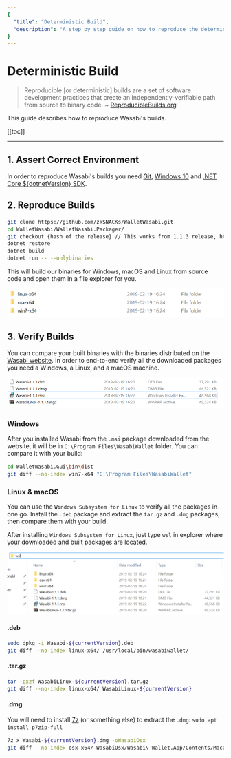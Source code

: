 ```yaml
---
{
  "title": "Deterministic Build",
  "description": "A step by step guide on how to reproduce the deterministic builds of Wasabi. This is the Wasabi documentation, an archive of knowledge about the open-source, non-custodial and privacy-focused Bitcoin wallet for desktop."
}
---
```


# Deterministic Build

> Reproducible [or deterministic] builds are a set of software development practices that create an independently-verifiable path from source to binary code.
~ [ReproducibleBuilds.org](https://reproducible-builds.org/)

This guide describes how to reproduce Wasabi's builds.

[[toc]]

---

## 1. Assert Correct Environment

In order to reproduce Wasabi's builds you need [Git](https://git-scm.com/downloads), [Windows 10](https://www.microsoft.com/en-us/software-download/windows10ISO) and [.NET Core ${dotnetVersion} SDK](https://www.microsoft.com/net/download).

## 2. Reproduce Builds

```sh
git clone https://github.com/zkSNACKs/WalletWasabi.git
cd WalletWasabi/WalletWasabi.Packager/
git checkout {hash of the release} // This works from 1.1.3 release, https://github.com/zkSNACKs/WalletWasabi/releases
dotnet restore
dotnet build
dotnet run -- --onlybinaries
```

This will build our binaries for Windows, macOS and Linux from source code and open them in a file explorer for you.

![](/DeterministicBuildFolders.png)

## 3. Verify Builds

You can compare your built binaries with the binaries distributed on the [Wasabi website](https://wasabiwallet.io/#download).
In order to end-to-end verify all the downloaded packages you need a Windows, a Linux, and a macOS machine.

![](/DeterministicBuildFiles.png)

### Windows

After you installed Wasabi from the `.msi` package downloaded from the website, it will be in `C:\Program Files\WasabiWallet` folder.
You can compare it with your build:

```sh
cd WalletWasabi.Gui\bin\dist
git diff --no-index win7-x64 "C:\Program Files\WasabiWallet"
```

### Linux & macOS

You can use the `Windows Subsystem for Linux` to verify all the packages in one go.
Install the `.deb` package and extract the `tar.gz` and `.dmg` packages, then compare them with your build.

After installing `Windows Subsystem for Linux`, just type `wsl` in explorer where your downloaded and built packages are located.

![](/DeterministicBuildAll.png)

#### .deb

```sh
sudo dpkg -i Wasabi-${currentVersion}.deb
git diff --no-index linux-x64/ /usr/local/bin/wasabiwallet/
```

#### .tar.gz

```sh
tar -pxzf WasabiLinux-${currentVersion}.tar.gz
git diff --no-index linux-x64/ WasabiLinux-${currentVersion}
```

#### .dmg

You will need to install [7z](https://www.7-zip.org/) (or something else) to extract the `.dmg`: `sudo apt install p7zip-full`

```sh
7z x Wasabi-${currentVersion}.dmg -oWasabiOsx
git diff --no-index osx-x64/ WasabiOsx/Wasabi\ Wallet.App/Contents/MacOS/
```
